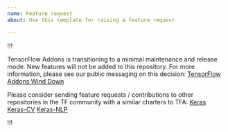 ```yaml
---
name: Feature request
about: Use this template for raising a feature request

---
```


!!!

TensorFlow Addons is transitioning to a minimal maintenance and release mode. New features will not be added to this repository. For more information, please see our public messaging on this decision:
[TensorFlow Addons Wind Down](https://github.com/tensorflow/addons/issues/2807)

Please consider sending feature requests / contributions to other repositories in the TF community with a similar charters to TFA:
[Keras](https://github.com/keras-team/keras)
[Keras-CV](https://github.com/keras-team/keras-cv)
[Keras-NLP](https://github.com/keras-team/keras-nlp)


!!!